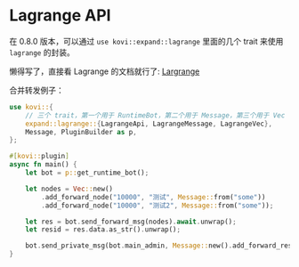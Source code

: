 # Lagrange API

在 0.8.0 版本，可以通过 `use kovi::expand::lagrange` 里面的几个 trait 来使用 `lagrange` 的封装。

懒得写了，直接看 Lagrange 的文档就行了: [Largrange](https://lagrangedev.github.io/Lagrange.Doc/Lagrange.OneBot/API/Extend/)


合并转发例子：

```rust
use kovi::{
    // 三个 trait，第一个用于 RuntimeBot，第二个用于 Message，第三个用于 Vec
    expand::lagrange::{LagrangeApi, LagrangeMessage, LagrangeVec},
    Message, PluginBuilder as p,
};

#[kovi::plugin]
async fn main() {
    let bot = p::get_runtime_bot();

    let nodes = Vec::new()
        .add_forward_node("10000", "测试", Message::from("some"))
        .add_forward_node("10000", "测试2", Message::from("some"));

    let res = bot.send_forward_msg(nodes).await.unwrap();
    let resid = res.data.as_str().unwrap();

    bot.send_private_msg(bot.main_admin, Message::new().add_forward_resid(resid));
}
```